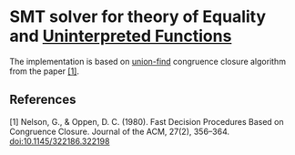 # SMT solver for theory of Equality and [Uninterpreted Functions](https://en.wikipedia.org/wiki/Uninterpreted_function)

The implementation is based on [union-find](https://en.wikipedia.org/wiki/Disjoint-set_data_structure) congruence
closure algorithm from the paper [[1]](#1).

## References

<a id="1">[1]</a>
Nelson, G., & Oppen, D. C. (1980). Fast Decision Procedures Based on Congruence Closure. Journal of the ACM, 27(2),
356–364.
[doi:10.1145/322186.322198](https://dl.acm.org/doi/10.1145/322186.322198)
